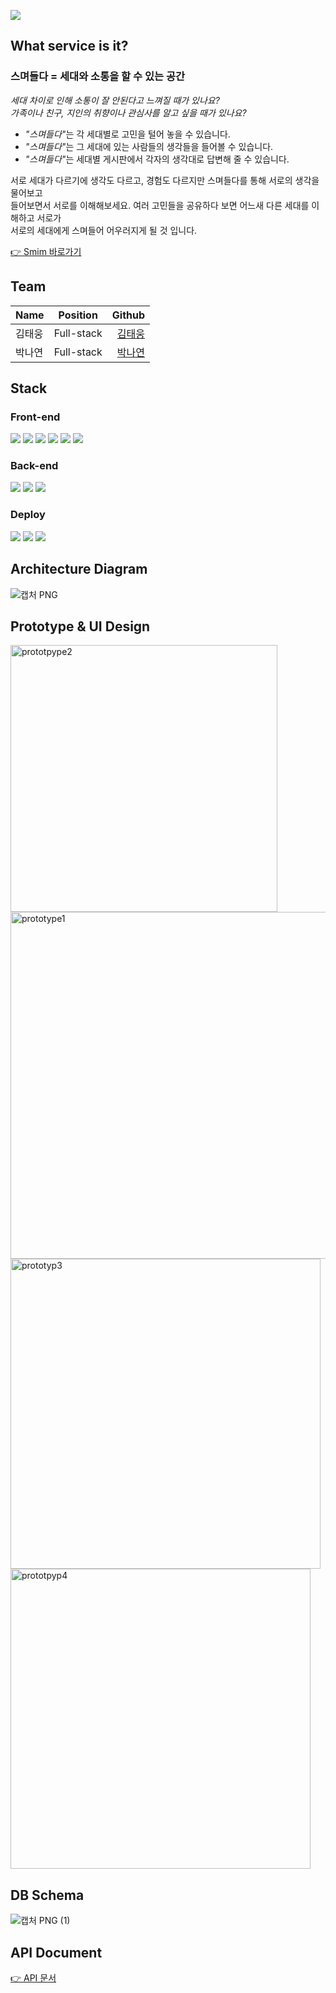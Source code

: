 ![](https://user-images.githubusercontent.com/65156388/191724846-e79ef17e-b3fb-40f6-847a-a54ac5a315ca.PNG)
## What service is it?
### 스며들다 = 세대와 소통을 할 수 있는 공간  

*세대 차이로 인해 소통이 잘 안된다고 느껴질 때가 있나요?  
가족이나 친구, 지인의 취향이나 관심사를 알고 싶을 때가 있나요?*

   * <em>"스며들다"</em>는 각 세대별로 고민을 털어 놓을 수 있습니다.  
   * <em>"스며들다"</em>는 그 세대에 있는 사람들의 생각들을 들어볼 수 있습니다.
   * <em>"스며들다"</em>는 세대별 게시판에서 각자의 생각대로 답변해 줄 수 있습니다.


서로 세대가 다르기에 생각도 다르고, 경험도 다르지만 스며들다를 통해 서로의 생각을 물어보고  
들어보면서 서로를 이해해보세요.  여러 고민들을 공유하다 보면 어느새 다른 세대를 이해하고 서로가  
서로의 세대에게 스며들어 어우러지게 될 것 입니다.

[👉 Smim 바로가기](https://smim.kro.kr/)

## Team
| Name | Position | Github |
|---|:---:|---:|
| 김태웅 | Full-stack | [김태웅](https://github.com/peacemaker474) |
| 박나연 | Full-stack | [박나연](https://github.com/nayeon-hub) |

## Stack
### **Front-end**
<img src="https://img.shields.io/badge/React-61DAFB?style=for-the-badge&logo=React&logoColor=black"> <img src="https://img.shields.io/badge/Redux-764ABC?style=for-the-badge&logo=Redux&logoColor=white"> <img src="https://img.shields.io/badge/ReactRouter-CA4245?style=for-the-badge&logo=ReactRouter&logoColor=white"> <img src="https://img.shields.io/badge/Axios-5A29E4?style=for-the-badge&logo=Axios&logoColor=white"> <img src="https://img.shields.io/badge/StyledComponents-DB7093?style=for-the-badge&logo=styledComponents&logoColor=white"> <img src="https://img.shields.io/badge/ReactQuery-FF4154?style=for-the-badge&logo=ReactQuery&logoColor=white">

### **Back-end**
<img src="https://img.shields.io/badge/Node.js-339933?style=for-the-badge&logo=Node.js&logoColor=white"> <img src="https://img.shields.io/badge/Express-000000?style=for-the-badge&logo=Express&logoColor=white"> <img src="https://img.shields.io/badge/MongoDB-47A248?style=for-the-badge&logo=MongoDB&logoColor=white">

### **Deploy**
<img src="https://img.shields.io/badge/Amazon EC2-FF9900?style=for-the-badge&logo=Amazon EC2&logoColor=white"> <img src="https://img.shields.io/badge/Amazon S3-569A31?style=for-the-badge&logo=Amazon S3&logoColor=white"> <img src="https://img.shields.io/badge/Amazon PM2-B037A?style=for-the-badge&logo=Amazon PM2&logoColor=white">

## Architecture Diagram
![캡처 PNG](https://user-images.githubusercontent.com/65156388/191733556-1ff554cd-a335-4ae9-98e3-92c224405cff.png)

## Prototype & UI Design
<img width="427" alt="prototpype2" src="https://user-images.githubusercontent.com/65156388/191736291-2fdfc68c-5b65-47cf-871f-d7e1891ea8fb.PNG">  <img width="555" alt="prototype1" src="https://user-images.githubusercontent.com/65156388/191736301-7a3db850-f672-4685-913b-59d59b8043a2.PNG">
<img width="496" alt="prototyp3" src="https://user-images.githubusercontent.com/65156388/191737202-e5bc8552-ad46-4d65-8334-804b9af52644.PNG">  <img width="480" alt="prototpyp4" src="https://user-images.githubusercontent.com/65156388/191737221-66b77925-dd43-4dcb-9f73-35d286ef4ba2.PNG">


## DB Schema
![캡처 PNG (1)](https://user-images.githubusercontent.com/65156388/191733584-e6209cee-103e-4866-b063-436b65e67508.png)


## API Document
[👉 API 문서](https://github.com/nayeon-hub/smim/wiki/API)
